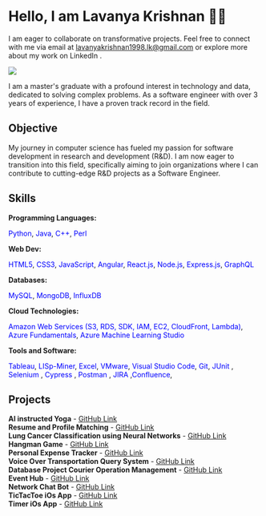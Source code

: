# Hello, I am Lavanya Krishnan 👋🏻

I am eager to collaborate on transformative projects. Feel free to connect with me via email at lavanyakrishnan1998.lk@gmail.com or explore more about my work on LinkedIn .

<a href="https://www.linkedin.com/in/krishnanlavanya/"><img src="https://img.shields.io/badge/-LinkedIn-0072b1?&style=for-the-badge&logo=linkedin&logoColor=white" /></a>

I am a master's graduate with a profound interest in technology and data, dedicated to solving complex problems. As a software engineer with over 3 years of experience, I have a proven track record in the field.

## Objective

My journey in computer science has fueled my passion for software development in research and development (R&D). I am now eager to transition into this field, specifically aiming to join organizations where I can contribute to cutting-edge R&D projects as a Software Engineer.

## Skills

**Programming Languages:**  

<span style="color:blue;">Python</span>, <span style="color:blue;">Java</span>, <span style="color:blue;">C++</span>, <span style="color:blue;">Perl</span>

**Web Dev:**  

<span style="color:blue;">HTML5</span>, <span style="color:blue;">CSS3</span>, <span style="color:blue;">JavaScript</span>, <span style="color:blue;">Angular</span>, <span style="color:blue;">React.js</span>, <span style="color:blue;">Node.js</span>, <span style="color:blue;">Express.js</span>, <span style="color:blue;">GraphQL</span>

**Databases:**  

<span style="color:blue;">MySQL</span>, <span style="color:blue;">MongoDB</span>, <span style="color:blue;">InfluxDB</span>

**Cloud Technologies:**  

<span style="color:blue;">Amazon Web Services (S3, RDS, SDK, IAM, EC2, CloudFront, Lambda)</span>, <span style="color:blue;">Azure Fundamentals</span>, <span style="color:blue;">Azure Machine Learning Studio</span>

**Tools and Software:**  

<span style="color:blue;">Tableau</span>, <span style="color:blue;">LISp-Miner</span>, <span style="color:blue;">Excel</span>, <span style="color:blue;">VMware</span>, <span style="color:blue;">Visual Studio Code</span>, <span style="color:blue;">Git</span>, <span style="color:blue;">JUnit </span>, <span style="color:blue;">Selenium </span>, <span style="color:blue;"> Cypress </span>, <span style="color:blue;">Postman </span>, <span style="color:blue;">JIRA </span>,<span style="color:blue;">Confluence</span>,


## Projects


**AI instructed Yoga** - [GitHub Link](https://github.com/krishnanlavanya/AI-Instructed-Yoga) <br>
**Resume and Profile Matching** - [GitHub Link](https://github.com/krishnanlavanya/Resume-Skill-Profile-Matching-Project) <br>
**Lung Cancer Classification using Neural Networks** - [GitHub Link](https://github.com/krishnanlavanya/Lung-Cancer-Classification-Using-Neural-Networks) <br>
**Hangman Game** - [GitHub Link](https://github.com/krishnanlavanya/HangmanGame) <br>
**Personal Expense Tracker** - [GitHub Link](https://github.com/krishnanlavanya/Personal-Expense-Tracker) <br>
**Voice Over Transportation Query System** - [GitHub Link](https://github.com/krishnanlavanya/VoiceOver-TransportationQuery-System) <br>
**Database Project Courier Operation Management** - [GitHub Link](https://github.com/krishnanlavanya/-Database-Management-Project-Courier-Operations-Management-) <br>
**Event Hub** - [GitHub Link](https://github.com/krishnanlavanya/Event-Hub) <br>
**Network Chat Bot** - [GitHub Link](https://github.com/krishnanlavanya/Network-Chat) <br>
**TicTacToe iOs App** - [GitHub Link](https://github.com/krishnanlavanya/MyFirstiOsApp) <br>
**Timer iOs App** - [GitHub Link](https://github.com/krishnanlavanya/Timer-Swift) <br>

